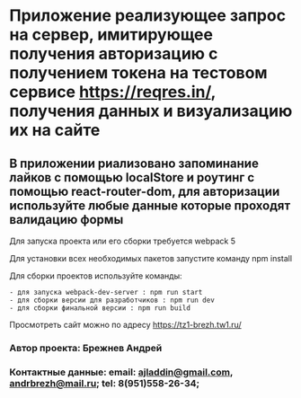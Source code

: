 # Приложение реализующее запрос на сервер, имитирующее получения авторизацию с получением токена на тестовом сервисе  https://reqres.in/, получения данных и визуализацию их на сайте 

## В приложении риализовано запоминание лайков с помощью localStore и роутинг с помощью react-router-dom, для авторизации используйте любые данные которые проходят валидацию формы

Для запуска проекта или его сборки требуется webpack 5

Для установки всех необходимых пакетов запустите команду npm install

Для сборки проектов используйте команды:

    - для запуска webpack-dev-server : npm run start
    - для сборки версии для разработчиков : npm run dev
    - для сборки финальной версии : npm run build
Просмотреть сайт можно по адресу https://tz1-brezh.tw1.ru/

### Автор проекта: Брежнев Андрей
### Контактные данные: email: ajladdin@gmail.com, andrbrezh@mail.ru; tel: 8(951)558-26-34;

